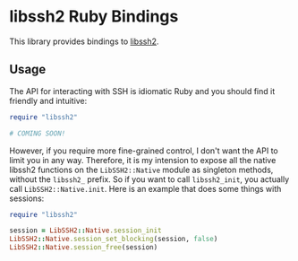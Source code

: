 # libssh2 Ruby Bindings

This library provides bindings to [libssh2](http://www.libssh2.org).

## Usage

The API for interacting with SSH is idiomatic Ruby and you should find
it friendly and intuitive:

```ruby
require "libssh2"

# COMING SOON!
```

However, if you require more fine-grained control, I don't want the
API to limit you in any way. Therefore, it is my intension to expose
all the native libssh2 functions on the `LibSSH2::Native`
module as singleton methods, without the `libssh2_` prefix. So if you want
to call `libssh2_init`, you actually call `LibSSH2::Native.init`. Here is
an example that does some things with sessions:

```ruby
require "libssh2"

session = LibSSH2::Native.session_init
LibSSH2::Native.session_set_blocking(session, false)
LibSSH2::Native.session_free(session)
```

